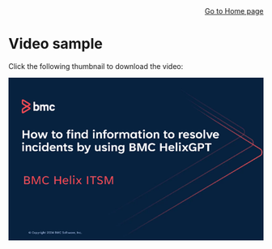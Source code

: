 <div style="text-align: right">
<a href="https://rkaruvath.github.io/WorkSamples/index.html">Go to Home page</a>
</div>

# Video sample
Click the following thumbnail to download the video:

[![Watch the video](https://raw.githubusercontent.com/rkaruvath/rkaruvath.github.io/main/Video/thumbnail.png)](https://raw.githubusercontent.com/rkaruvath/rkaruvath.github.io/main/Video/AskHelixGPT_ITSM.mp4)